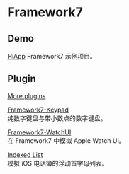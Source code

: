 Framework7
==========

Demo
----

[HiApp](https://github.com/Ju2ender/HiApp)
Framework7 示例项目。

Plugin
------

[More plugins](http://framework7.taobao.org/plugins/)

[Framework7-Keypad](https://github.com/Ju2ender/Framework7-Keypad)    
纯数字键盘与带小数点的数字键盘。

[Framework7-WatchUI](https://github.com/Ju2ender/Framework7-WatchUI)    
在 Framework7 中模拟 Apple Watch UI。

[Indexed List](https://github.com/Ju2ender/Framework7-Indexed-List-plugin)    
模拟 iOS 电话簿的浮动首字母列表。
